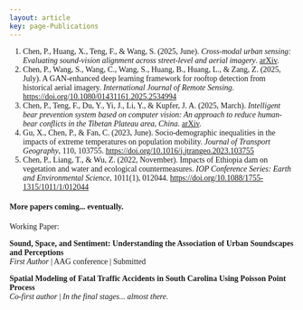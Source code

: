 ```yaml
---
layout: article
key: page-Publications
---
```


<style>
    body {
        font-family: "Times New Roman", Times, serif;
    }
    .publication-title {
        font-weight: bold;
    }
    .publication-authors {
        font-style: italic;
    }
    .publication-date {
        font-style: normal;
    }
</style>

<ol>
  <li>
    Chen, P., Huang, X., Teng, F., & Wang, S. (2025, June). 
    <i>Cross-modal urban sensing: Evaluating sound-vision alignment across street-level and aerial imagery</i>. 
    <a href="https://arxiv.org/abs/2506.03388" target="_blank">arXiv</a>.
  </li>
  <li>
    Chen, P., Wang, S., Wang, C., Wang, S., Huang, B., Huang, L., & Zang, Z. (2025, July). 
    A GAN-enhanced deep learning framework for rooftop detection from historical aerial imagery. 
    <i>International Journal of Remote Sensing</i>. 
    <a href="https://doi.org/10.1080/01431161.2025.2534994" target="_blank">https://doi.org/10.1080/01431161.2025.2534994</a>
  </li>
  <li>
    Chen, P., Teng, F., Du, Y., Yi, J., Li, Y., & Kupfer, J. A. (2025, March). 
    <i>Intelligent bear prevention system based on computer vision: An approach to reduce human-bear conflicts in the Tibetan Plateau area, China</i>. 
    <a href="https://arxiv.org/abs/2503.23178" target="_blank">arXiv</a>.
  </li>
  <li>
    Gu, X., Chen, P., & Fan, C. (2023, June). 
    Socio-demographic inequalities in the impacts of extreme temperatures on population mobility. 
    <i>Journal of Transport Geography</i>, 110, 103755. 
    <a href="https://doi.org/10.1016/j.jtrangeo.2023.103755" target="_blank">https://doi.org/10.1016/j.jtrangeo.2023.103755</a>
  </li>
  <li>
    Chen, P., Liang, T., & Wu, Z. (2022, November). 
    Impacts of Ethiopia dam on vegetation and water and ecological countermeasures. 
    <i>IOP Conference Series: Earth and Environmental Science</i>, 1011(1), 012044. 
    <a href="https://doi.org/10.1088/1755-1315/1011/1/012044" target="_blank">https://doi.org/10.1088/1755-1315/1011/1/012044</a>
  </li>
</ol>


#### More papers coming... eventually.


Working Paper:

<span  class="publication-title">Sound, Space, and Sentiment: Understanding the Association of Urban Soundscapes and Perceptions</span> <br>
*First Author* | AAG conference | Submitted

<span class="publication-title">Spatial Modeling of Fatal Traffic Accidents in South Carolina Using Poisson Point Process</span>  <br>
*Co-first author* | *In the final stages... almost there.*

